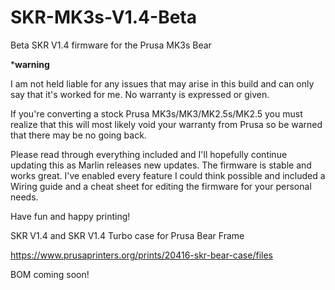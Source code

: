 # SKR-MK3s-V1.4-Beta
Beta SKR V1.4 firmware for the Prusa MK3s Bear


***warning**

I am not held liable for any issues that may arise in this build and can only say that it's worked for me. No warranty is
expressed or given.

If you're converting a stock Prusa MK3s/MK3/MK2.5s/MK2.5 you must realize that this will most likely void your warranty 
from Prusa so be warned that there may be no going back.

Please read through everything included and I'll hopefully continue updating this as Marlin releases new updates. The firmware
is stable and works great. I've enabled every feature I could think possible and included a Wiring guide and a cheat sheet for 
editing the firmware for your personal needs. 

Have fun and happy printing!

SKR V1.4 and SKR V1.4 Turbo case for Prusa Bear Frame

https://www.prusaprinters.org/prints/20416-skr-bear-case/files

BOM coming soon!
